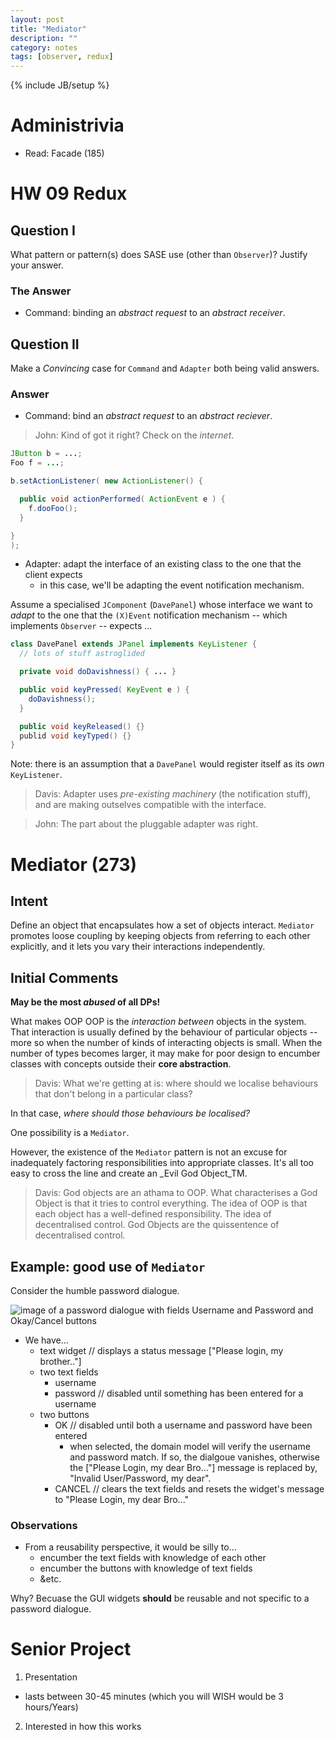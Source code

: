 ```yaml
---
layout: post
title: "Mediator"
description: ""
category: notes
tags: [observer, redux]
---
```

{% include JB/setup %}

# Administrivia

* Read: Facade (185)

# HW 09 Redux

## Question I

What pattern or pattern(s) does SASE use (other than `Observer`)?
Justify your answer.

### The Answer

* Command: binding an *abstract request* to an *abstract receiver*.

## Question II

Make a *Convincing* case for `Command` and `Adapter` both being valid
answers. 

### Answer

* Command: bind an *abstract request* to an *abstract reciever*. 

> John: Kind of got it right? Check on the *internet*. 

```java 
JButton b = ...;
Foo f = ...;

b.setActionListener( new ActionListener() {

  public void actionPerformed( ActionEvent e ) {
    f.dooFoo();
  }

}
);
```

* Adapter: adapt the interface of an existing class to the one that
  the client expects
  * in this case, we'll be adapting the event notification
    mechanism. 

Assume a specialised `JComponent` (`DavePanel`) whose interface we
want to *adapt* to the one that the `(X)Event` notification
mechanism -- which implements `Observer` -- expects ...

```java
class DavePanel extends JPanel implements KeyListener {
  // lots of stuff astroglided

  private void doDavishness() { ... }

  public void keyPressed( KeyEvent e ) {
    doDavishness();
  }

  public void keyReleased() {}
  publid void keyTyped() {}
}
```

Note: there is an assumption that a `DavePanel` would register itself
as its *own* `KeyListener`. 

> Davis: Adapter uses *pre-existing machinery* (the notification stuff),
> and are making outselves compatible with the interface. 

> John: The part about the pluggable adapter was right. 

# Mediator (273)

## Intent

Define an object that encapsulates how a set of objects interact.
`Mediator` promotes loose coupling by keeping objects from
referring to each other explicitly, and it lets you vary their
interactions independently. 

## Initial Comments

__May be the most *abused* of all DPs!__

What makes OOP OOP is the *interaction between* objects in the
system. That interaction is usually defined by the behaviour of
particular objects -- more so when the number of kinds of
interacting objects is small. When the number of types becomes
larger, it may make for poor design to encumber classes with
concepts outside their __core abstraction__. 

> Davis: What we're getting at is: where should we localise
> behaviours that don't belong in a particular class? 

In that case, *where should those behaviours be localised?*

One possibility is a `Mediator`. 

However, the existence of the `Mediator` pattern is not an excuse for
inadequately factoring responsibilities into appropriate classes. It's
all too easy to cross the line and create an _Evil God Object_TM. 

> Davis: God objects are an athama to OOP. What characterises a God
> Object is that it tries to control everything. The idea of OOP is that
> each object has a well-defined responsibility. The idea of
> decentralised control. God Objects are the quissentence of
> decentralised control.

## Example: good use of `Mediator`

Consider the humble password dialogue. 

![image of a password dialogue with fields Username and Password and
Okay/Cancel buttons]()

* We have... 
  * text widget // displays a status message ["Please login, my
    brother.."]
  * two text fields
    - username
    - password // disabled until something has been entered for a
      username
  * two buttons
    - OK      // disabled until both a username and password have been
      entered
      * when selected, the domain model will verify the username and
        password match. If so, the dialgoue vanishes, otherwise the
["Please Login, my dear Bro..."] message is replaced by, "Invalid
User/Password, my dear". 
    - CANCEL  // clears the text fields and resets the widget's message
      to "Please Login, my dear Bro..."

### Observations

* From a reusability perspective, it would be silly to...
  * encumber the text fields with knowledge of each other
  * encumber the buttons with knowledge of text fields
  * &etc. 

Why? Becuase the GUI widgets __should__ be reusable and not specific to
a password dialogue. 

# Senior Project

1. Presentation
  * lasts between 30-45 minutes (which you will WISH would be 3
    hours/Years)
2. Interested in how this works 
